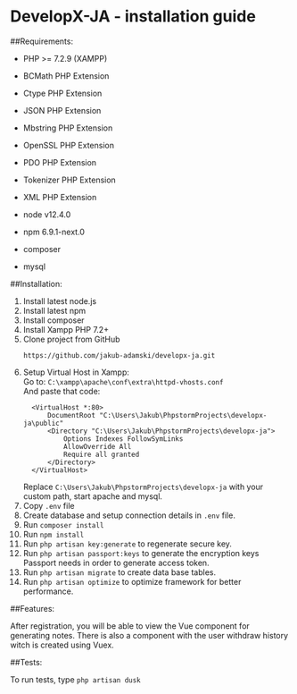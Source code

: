 # DevelopX-JA - installation guide

##Requirements:

- PHP >= 7.2.9 (XAMPP)
- BCMath PHP Extension
- Ctype PHP Extension
- JSON PHP Extension
- Mbstring PHP Extension
- OpenSSL PHP Extension
- PDO PHP Extension
- Tokenizer PHP Extension
- XML PHP Extension


- node v12.4.0
- npm 6.9.1-next.0
- composer
- mysql

##Installation: 

1. Install latest node.js
2. Install latest npm
3. Install composer
4. Install Xampp PHP 7.2+
5. Clone project from GitHub   
   ```
   https://github.com/jakub-adamski/developx-ja.git
   ```
6. Setup Virtual Host in Xampp:  
   Go to: ```C:\xampp\apache\conf\extra\httpd-vhosts.conf ```  
   And paste that code:
   ```
     <VirtualHost *:80>  
         DocumentRoot "C:\Users\Jakub\PhpstormProjects\developx-ja\public"  
         <Directory "C:\Users\Jakub\PhpstormProjects\developx-ja">  
             Options Indexes FollowSymLinks
             AllowOverride All
             Require all granted  
         </Directory>  
     </VirtualHost>
   ```
   Replace ```C:\Users\Jakub\PhpstormProjects\developx-ja``` with your custom path, start apache and mysql.
7. Copy ``` .env ``` file
8. Create database and setup connection details in ``` .env ``` file.
9. Run ``` composer install ```
10. Run ``` npm install ```
11. Run ``` php artisan key:generate ``` to regenerate secure key.
12. Run ``` php artisan passport:keys ``` to generate the encryption keys Passport needs in order to generate access token.
13. Run ``` php artisan migrate ``` to create data base tables.
14. Run ``` php artisan optimize ``` to optimize framework for better performance.

##Features:

After registration, you will be able to view the Vue component for generating notes.
There is also a component with the user withdraw history witch is created using Vuex.

##Tests:

To run tests, type ``` php artisan dusk ```

